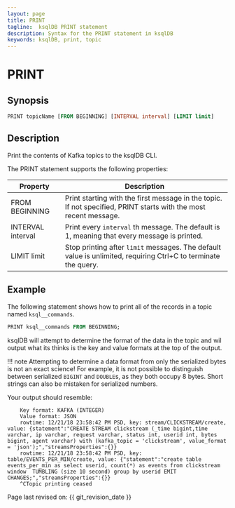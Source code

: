 ```yaml
---
layout: page
title: PRINT
tagline:  ksqlDB PRINT statement
description: Syntax for the PRINT statement in ksqlDB
keywords: ksqlDB, print, topic
---
```


PRINT 
=====

Synopsis
--------

```sql
PRINT topicName [FROM BEGINNING] [INTERVAL interval] [LIMIT limit]
```

Description
-----------

Print the contents of Kafka topics to the ksqlDB CLI.

The PRINT statement supports the following properties:

|     Property      |                                                   Description                                                    |
| ----------------- | ---------------------------------------------------------------------------------------------------------------- |
| FROM BEGINNING    | Print starting with the first message in the topic. If not specified, PRINT starts with the most recent message. |
| INTERVAL interval | Print every `interval` th message. The default is 1, meaning that every message is printed.                      |
| LIMIT limit       | Stop printing after `limit` messages. The default value is unlimited, requiring Ctrl+C to terminate the query.   |

Example
-------

The following statement shows how to print all of the records in a topic named
`ksql__commands`.

```sql
PRINT ksql__commands FROM BEGINNING;
```

ksqlDB will attempt to determine the format of the data in the topic and wil output what its thinks is
the key and value formats at the top of the output.

!!! note
   Attempting to determine a data format from only the serialized bytes is not an exact science!
   For example, it is not possible to distinguish between serialized `BIGINT` and `DOUBLE`s, as
   they both occupy 8 bytes. Short strings can also be mistaken for serialized numbers.

Your output should resemble:

```
    Key format: KAFKA (INTEGER)
    Value format: JSON
    rowtime: 12/21/18 23:58:42 PM PSD, key: stream/CLICKSTREAM/create, value: {statement":"CREATE STREAM clickstream (_time bigint,time varchar, ip varchar, request varchar, status int, userid int, bytes bigint, agent varchar) with (kafka_topic = 'clickstream', value_format = 'json');","streamsProperties":{}}
    rowtime: 12/21/18 23:58:42 PM PSD, key: table/EVENTS_PER_MIN/create, value: {"statement":"create table events_per_min as select userid, count(*) as events from clickstream window  TUMBLING (size 10 second) group by userid EMIT CHANGES;","streamsProperties":{}}
    ^CTopic printing ceased
```



Page last revised on: {{ git_revision_date }}
